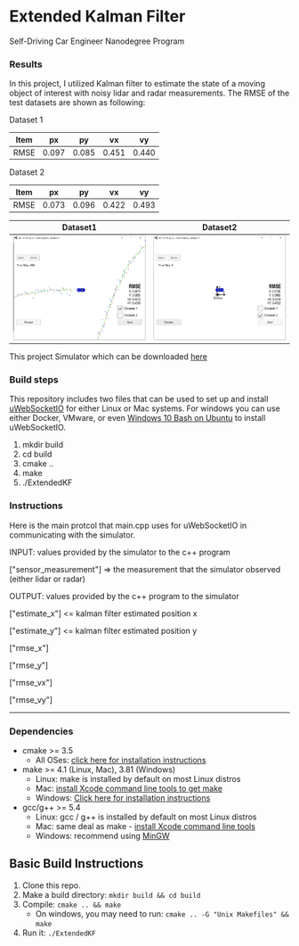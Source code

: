 # Extended Kalman Filter 
Self-Driving Car Engineer Nanodegree Program

### Results
In this project, I utilized Kalman filter to estimate the state of a moving object of interest with noisy lidar and radar measurements. The RMSE of the test datasets are shown as following:

Dataset 1

| Item |   px  |   py  |   vx  |   vy  |
| ---- | ----- | ----- | ----- | ----- |
| RMSE | 0.097 | 0.085 | 0.451 | 0.440 |

Dataset 2

| Item |   px  |   py  |   vx  |   vy  |
| ---- | ----- | ----- | ----- | ----- |
| RMSE | 0.073 | 0.096 | 0.422 | 0.493 |

|       Dataset1        |       Dataset2        |
| :-------------------: | :-------------------: |
| ![](Docs/result1.png) | ![](Docs/result2.png) |



This project  Simulator which can be downloaded [here](https://github.com/udacity/self-driving-car-sim/releases)

### Build steps
This repository includes two files that can be used to set up and install [uWebSocketIO](https://github.com/uWebSockets/uWebSockets) for either Linux or Mac systems. 
For windows you can use either Docker, VMware, or even [Windows 10 Bash on Ubuntu](https://www.howtogeek.com/249966/how-to-install-and-use-the-linux-bash-shell-on-windows-10/) to install uWebSocketIO. 

1. mkdir build
2. cd build
3. cmake ..
4. make
5. ./ExtendedKF

### Instructions

Here is the main protcol that main.cpp uses for uWebSocketIO in communicating with the simulator.

INPUT: values provided by the simulator to the c++ program

["sensor_measurement"] => the measurement that the simulator observed (either lidar or radar)


OUTPUT: values provided by the c++ program to the simulator

["estimate_x"] <= kalman filter estimated position x

["estimate_y"] <= kalman filter estimated position y

["rmse_x"]

["rmse_y"]

["rmse_vx"]

["rmse_vy"]

---

### Dependencies

* cmake >= 3.5
  * All OSes: [click here for installation instructions](https://cmake.org/install/)
* make >= 4.1 (Linux, Mac), 3.81 (Windows)
  * Linux: make is installed by default on most Linux distros
  * Mac: [install Xcode command line tools to get make](https://developer.apple.com/xcode/features/)
  * Windows: [Click here for installation instructions](http://gnuwin32.sourceforge.net/packages/make.htm)
* gcc/g++ >= 5.4
  * Linux: gcc / g++ is installed by default on most Linux distros
  * Mac: same deal as make - [install Xcode command line tools](https://developer.apple.com/xcode/features/)
  * Windows: recommend using [MinGW](http://www.mingw.org/)

## Basic Build Instructions

1. Clone this repo.
2. Make a build directory: `mkdir build && cd build`
3. Compile: `cmake .. && make` 
   * On windows, you may need to run: `cmake .. -G "Unix Makefiles" && make`
4. Run it: `./ExtendedKF `

